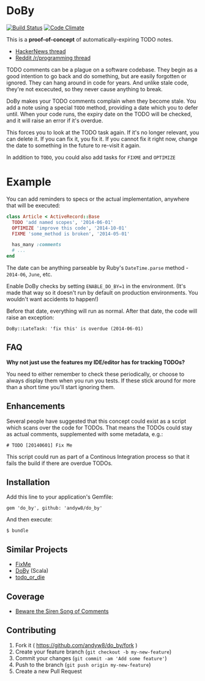 # DoBy

[![Build Status](https://travis-ci.org/andyw8/do_by.svg)](https://travis-ci.org/andyw8/do_by)
[![Code Climate](https://codeclimate.com/github/andyw8/do_by.png)](https://codeclimate.com/github/andyw8/do_by)

This is a **proof-of-concept** of automatically-expiring TODO notes.

* [HackerNews thread](https://news.ycombinator.com/item?id=7759878)
* [Reddit /r/programming thread](http://www.reddit.com/r/programming/comments/25se6v/todo_notes_that_throw_an_exception_if_theyre_not/)

TODO comments can be a plague on a software codebase. They begin as a good
intention to go back and do something, but are easily forgotten or ignored.
They can hang around in code for years. And unlike stale code, they're not excecuted,
so they never cause anything to break.

DoBy makes your TODO comments complain when they become stale. You add a note
using a special `TODO` method, providing a date which you to defer until.
When your code runs, the expiry date on the TODO will be checked, and it will
raise an error if it's overdue.

This forces you to look at the TODO task again. If it's no longer relevant, you
can delete it. If you can fix it, you fix it. If you cannot fix it right now,
change the date to something in the future to re-visit it again.

In addition to `TODO`, you could also add tasks for `FIXME` and `OPTIMIZE`

# Example

You can add reminders to specs or the actual implementation, anywhere
that will be executed:

```ruby
class Article < ActiveRecord::Base
  TODO 'add named scopes', '2014-06-01'
  OPTIMIZE 'improve this code', '2014-10-01'
  FIXME 'some_method is broken', '2014-05-01'

  has_many :comments
  # ...
end
```

The date can be anything parseable by Ruby's `DateTime.parse` method - `2014-06`, `June`, etc.

Enable DoBy checks by setting `ENABLE_DO_BY=1` in the environment.
(It's made that way so it doesn't run by default on production
environments. You wouldn't want accidents to happen!)


Before that date, everything will run as normal. After that date, the code will
raise an exception:

`DoBy::LateTask: 'fix this' is overdue (2014-06-01)`

## FAQ

**Why not just use the features my IDE/editor has for tracking TODOs?**

You need to either remember to check these periodically, or choose to always display them when you run you tests. If these stick around for more than a short time you'll start ignoring them.

## Enhancements

Several people have suggested that this concept could exist as a script which scans over the code for TODOs. That means the TODOs could stay as actual comments, supplemented with some metadata, e.g.:

`# TODO [20140601] Fix Me`

This script could run as part of a Continous Integration process so that it fails the build if there are overdue TODOs.

## Installation

Add this line to your application's Gemfile:

    gem 'do_by', github: 'andyw8/do_by'

And then execute:

    $ bundle

## Similar Projects

* [FixMe](https://github.com/henrik/fixme)
* [DoBy](https://github.com/leanovate/doby) (Scala)
* [todo_or_die](https://github.com/searls/todo_or_die)

## Coverage

* [Beware the Siren Song of Comments](http://www.leastastonished.com/blog/2014/08/27/beware-the-siren-song-of-comments/)

## Contributing

1. Fork it ( https://github.com/andyw8/do_by/fork )
2. Create your feature branch (`git checkout -b my-new-feature`)
3. Commit your changes (`git commit -am 'Add some feature'`)
4. Push to the branch (`git push origin my-new-feature`)
5. Create a new Pull Request
